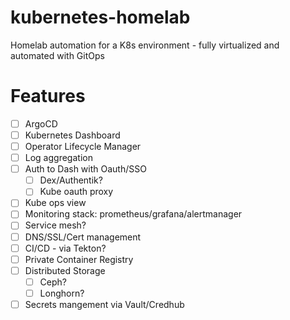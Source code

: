 # kubernetes-homelab
Homelab automation for a K8s environment - fully virtualized and automated with GitOps



# Features
- [ ] ArgoCD 
- [ ] Kubernetes Dashboard
- [ ] Operator Lifecycle Manager
- [ ] Log aggregation
- [ ] Auth to Dash with Oauth/SSO
  - [ ] Dex/Authentik?
  - [ ] Kube oauth proxy
- [ ] Kube ops view
- [ ] Monitoring stack: prometheus/grafana/alertmanager
- [ ] Service mesh? 
- [ ] DNS/SSL/Cert management
- [ ] CI/CD - via Tekton?
- [ ] Private Container Registry
- [ ] Distributed Storage
  - [ ] Ceph?
  - [ ] Longhorn?
- [ ] Secrets mangement via Vault/Credhub

